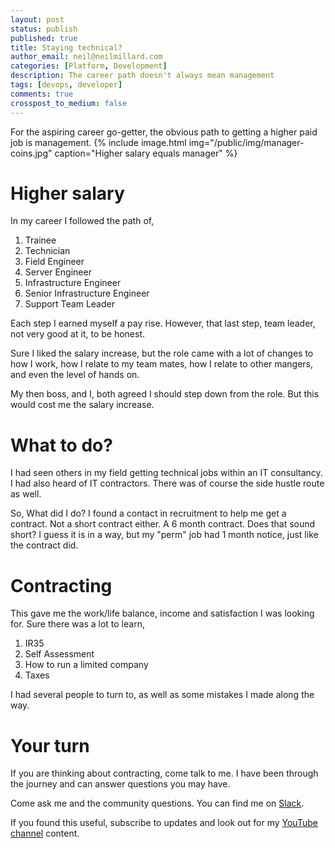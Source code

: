 ```yaml
---
layout: post
status: publish
published: true
title: Staying technical?
author_email: neil@neilmillard.com
categories: [Platform, Development]
description: The career path doesn't always mean management
tags: [devops, developer]
comments: true
crosspost_to_medium: false
---
```

For the aspiring career go-getter, the obvious path to getting a higher paid job is management.
{% include image.html
img="/public/img/manager-coins.jpg"
caption="Higher salary equals manager" %}

Higher salary
==========
In my career I followed the path of,
1. Trainee
2. Technician
3. Field Engineer
4. Server Engineer
5. Infrastructure Engineer
6. Senior Infrastructure Engineer
7. Support Team Leader

Each step I earned myself a pay rise. However, that last step, team leader, not very good at it, to be honest.

Sure I liked the salary increase, but the role came with a lot of changes to how I work, how I relate to my team mates,
how I relate to other mangers, and even the level of hands on.

My then boss, and I, both agreed I should step down from the role. But this would cost me the salary increase.

What to do?
==========
I had seen others in my field getting technical jobs within an IT consultancy. I had also heard of IT contractors.
There was of course the side hustle route as well.

So, What did I do? I found a contact in recruitment to help me get a contract. Not a short contract either. A 6 month
contract. Does that sound short? I guess it is in a way, but my "perm" job had 1 month notice, just like the contract
did.

Contracting
======

This gave me the work/life balance, income and satisfaction I was looking for. Sure there was a lot to learn,
1. IR35
2. Self Assessment
3. How to run a limited company
4. Taxes

I had several people to turn to, as well as some mistakes I made along the way.

Your turn
=========
If you are thinking about contracting, come talk to me. I have been through the journey and can answer questions
you may have.

Come ask me and the community questions. You can find me on [Slack]({{site.data.slack.invite}}).


If you found this useful, subscribe to updates and look out for my [YouTube channel]({{site.data.youtube.channel}}) content.
